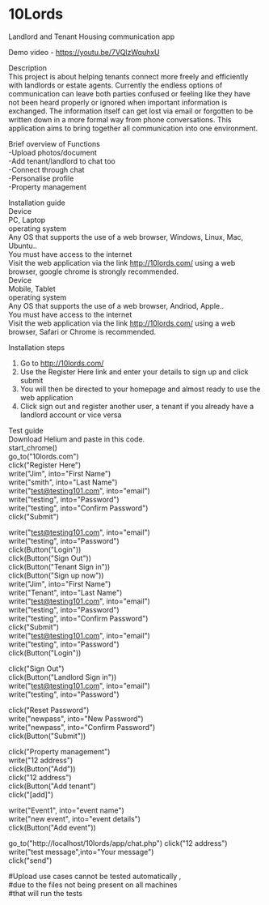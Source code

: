 # 10Lords
Landlord and Tenant Housing communication app
 
Demo video - https://youtu.be/7VQlzWquhxU



Description  
This project is about helping tenants connect more freely and efficiently with landlords or estate agents. Currently the endless options of communication can leave both parties confused or feeling like they have not been heard properly or ignored when important information is exchanged. The information itself can get lost via email or forgotten to be written down in a more formal way from phone conversations. This application aims to bring together all communication into one environment.

Brief overview of Functions    
-Upload photos/document  
-Add tenant/landlord to chat too  
-Connect through chat  
-Personalise profile  
-Property management  
  
Installation guide  
Device  
PC, Laptop  
operating system   
Any OS that supports the use of a web browser, Windows, Linux, Mac, Ubuntu..  
You must have access to the internet  
Visit the web application via the link http://10lords.com/ using a web browser, google chrome is strongly recommended.  
Device  
Mobile, Tablet  
operating system  
Any OS that supports the use of a web browser, Andriod, Apple..  
You must have access to the internet  
Visit the web application via the link http://10lords.com/ using a web browser, Safari or Chrome is recommended.  
  
Installation steps  
1. Go to http://10lords.com/
2. Use the Register Here link and enter your details to sign up and click submit
3. You will then be directed to your homepage and almost ready to use the web application
4. Click sign out and register another user, a tenant if you already have a landlord account or vice versa
  

Test guide  
Download Helium and paste in this code.  
start_chrome()  
go_to("10lords.com")  
click("Register Here")  
write("Jim", into="First Name")  
write("smith", into="Last Name")  
write("test@testing101.com", into="email")  
write("testing", into="Password")  
write("testing", into="Confirm Password")  
click("Submit")  
  
write("test@testing101.com", into="email")  
write("testing", into="Password")  
click(Button("Login"))  
click(Button("Sign Out"))  
click(Button("Tenant Sign in"))  
click(Button("Sign up now"))  
write("Jim", into="First Name")  
write("Tenant", into="Last Name")  
write("test@testing101.com", into="email")  
write("testing", into="Password")  
write("testing", into="Confirm Password")  
click("Submit")  
write("test@testing101.com", into="email")  
write("testing", into="Password")  
click(Button("Login"))  
  
click("Sign Out")  
click(Button("Landlord Sign in"))  
write("test@testing101.com", into="email")  
write("testing", into="Password")  
  
click("Reset Password")  
write("newpass", into="New Password")  
write("newpass", into="Confirm Password")  
click(Button("Submit"))  
  
click("Property management")  
write("12 address")  
click(Button("Add"))  
click("12 address")  
click(Button("Add tenant")  
click("[add]")  
  
write("Event1", into="event name")  
write("new event", into="event details")  
click(Button("Add event"))  
  
go_to("http://localhost/10lords/app/chat.php")                                                                                    click("12 address")                                                                                                              write("test message",into="Your message")  
click("send")  


#Upload use cases cannot be tested automatically ,   
#due to the files not being present on all machines   
#that will run the tests  
 
